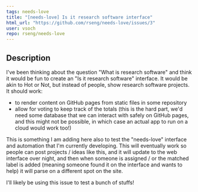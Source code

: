 ```yaml
---
tags: needs-love
title: "[needs-love] Is it research software interface"
html_url: "https://github.com/rseng/needs-love/issues/3"
user: vsoch
repo: rseng/needs-love
---
```


## Description

I've been thinking about the question "What is research software" and think it would be fun to create an "Is it research software" interface. It would be akin to Hot or Not, but instead of people, show research software projects. It should work:

 - to render content on GitHub pages from static files in some repository
 - allow for voting to keep track of the totals (this is the hard part, we'd need some database that we can interact with safely on GitHub pages, and this might not be possible, in which case an actual app to run on a cloud would work too!)

This is something I am adding here also to test the "needs-love" interface and automation that I'm currently developing. This will eventually work so people can post projects / ideas like this, and it will update to the web interface over night, and then when someone is assigned / or the matched label is added (meaning someone found it on the interface and wants to help) it will parse on a different spot on the site.

I'll likely be using this issue to test a bunch of stuffs!
